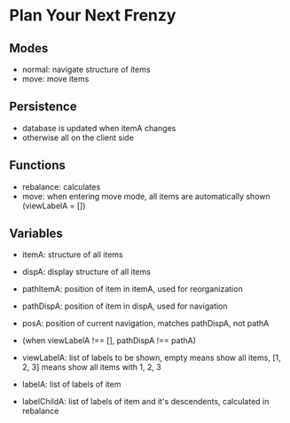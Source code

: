 # Plan Your Next Frenzy

## Modes

- normal: navigate structure of items
- move: move items


## Persistence

- database is updated when itemA changes
- otherwise all on the client side


## Functions

- rebalance: calculates
- move: when entering move mode, all items are automatically shown (viewLabelA = [])


## Variables

- itemA: structure of all items
- dispA: display structure of all items

- pathItemA: position of item in itemA, used for reorganization
- pathDispA: position of item in dispA, used for navigation
- posA: position of current navigation, matches pathDispA, not pathA
- (when viewLabelA !== [], pathDispA !== pathA)

- viewLabelA: list of labels to be shown, empty means show all items, [1, 2, 3] means show all items with 1, 2, 3
- labelA: list of labels of item
- labelChildA: list of labels of item and it's descendents, calculated in rebalance
